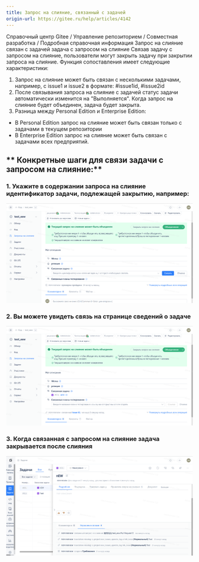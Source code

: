 ```yaml
---
title: Запрос на слияние, связанный с задачей
origin-url: https://gitee.ru/help/articles/4142
---
```


Справочный центр Gitee / Управление репозиторием / Совместная разработка / Подробная справочная информация
Запрос на слияние связан с задачей
задача с запросом на слияние
Связав задачу с запросом на слияние, пользователи могут закрыть задачу при закрытии запроса на слияние. Функция сопоставления имеет следующие характеристики:

1. Запрос на слияние может быть связан с несколькими задачами, например, с issue1 и issue2 в формате: #issue1id, #issue2id
2. После связывания запроса на слияние с задачей статус задачи автоматически изменится на "Выполняется". Когда запрос на слияние будет объединен, задача будет закрыта.
3. Разница между Personal Edition и Enterprise Edition:

- В Personal Edition запрос на слияние может быть связан только с задачами в текущем репозитории
- В Enterprise Edition запрос на слияние может быть связан с задачами всех предприятий.  

## ** Конкретные шаги для связи задачи с запросом на слияние:**

### **1. Укажите в содержании запроса на слияние идентификатор задачи, подлежащей закрытию, например:**

![Описание изображения](../../../../../../assets/image200.png)

### **2. Вы можете увидеть связь на странице сведений о задаче**

![Описание изображения](../../../../../../assets/image201.png)

### **3. Когда связанная с запросом на слияние задача закрывается после слияния**

![Описание изображения](../../../../../../assets/image202.png)